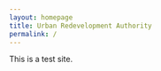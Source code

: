 ```yaml
---
layout: homepage
title: Urban Redevelopment Authority
permalink: /
---
```

<!-- Type your notification here - the notification bar will not appear if this is empty. For other changes, refer to _data/homepage.yml to edit the homepage -->
This is a test site.
